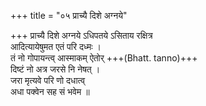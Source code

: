 +++
title = "०५ प्राच्यै दिशे अग्नये"

+++
प्राच्यै दिशे अग्नये ऽधिपतये ऽसिताय रक्षित्र  
आदित्यायेषुमत एतं परि दध्मः ।  
तं नो गोपायन्त्व् आस्माकम् ऐतोर् +++(Bhatt. tanno)+++  
दिष्टं नो अत्र जरसे नि नेषत् ।  
जरा मृत्यवे परि णो दधात्व्  
अधा पक्वेन सह सं भवेम ॥